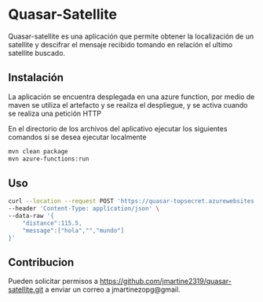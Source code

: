 # Quasar-Satellite

Quasar-satellite es una aplicación que permite obtener la localización de un satellite y descifrar el mensaje recibido tomando en relación el ultimo satellite buscado.

## Instalación

La aplicación se encuentra desplegada en una azure function, por medio de maven se utiliza el artefacto y se reailza el despliegue, y se activa cuando se realiza una petición HTTP

En el directorio de los archivos del aplicativo ejecutar los siguientes comandos si se desea ejecutar localmente

```bash
mvn clean package
mvn azure-functions:run
```

## Uso

```bash
curl --location --request POST 'https://quasar-topsecret.azurewebsites.net/api/topsecret_split{nombre-satellite}' \
--header 'Content-Type: application/json' \
--data-raw '{
    "distance":115.5,
    "message":["hola","","mundo"]
}'
```

## Contribucion
Pueden solicitar permisos a https://github.com/jmartine2319/quasar-satellite.git a enviar un correo a jmartinezopg@gmail.